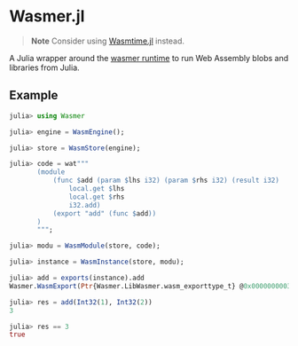 # Wasmer.jl

> **Note**
> Consider using [Wasmtime.jl](https://github.com/Pangoraw/Wasmtime.jl) instead.


A Julia wrapper around the [wasmer runtime](https://wasmer.io) to run Web Assembly blobs and libraries from Julia.

## Example

```julia
julia> using Wasmer

julia> engine = WasmEngine();

julia> store = WasmStore(engine);

julia> code = wat"""
       (module
           (func $add (param $lhs i32) (param $rhs i32) (result i32)
               local.get $lhs
               local.get $rhs
               i32.add)
           (export "add" (func $add))
       )
       """;

julia> modu = WasmModule(store, code);

julia> instance = WasmInstance(store, modu);

julia> add = exports(instance).add
Wasmer.WasmExport(Ptr{Wasmer.LibWasmer.wasm_exporttype_t} @0x000000000378f2f0, WasmExtern(WASM_EXTERN_FUNC), WasmInstance(), "add")

julia> res = add(Int32(1), Int32(2))
3

julia> res == 3
true
```
